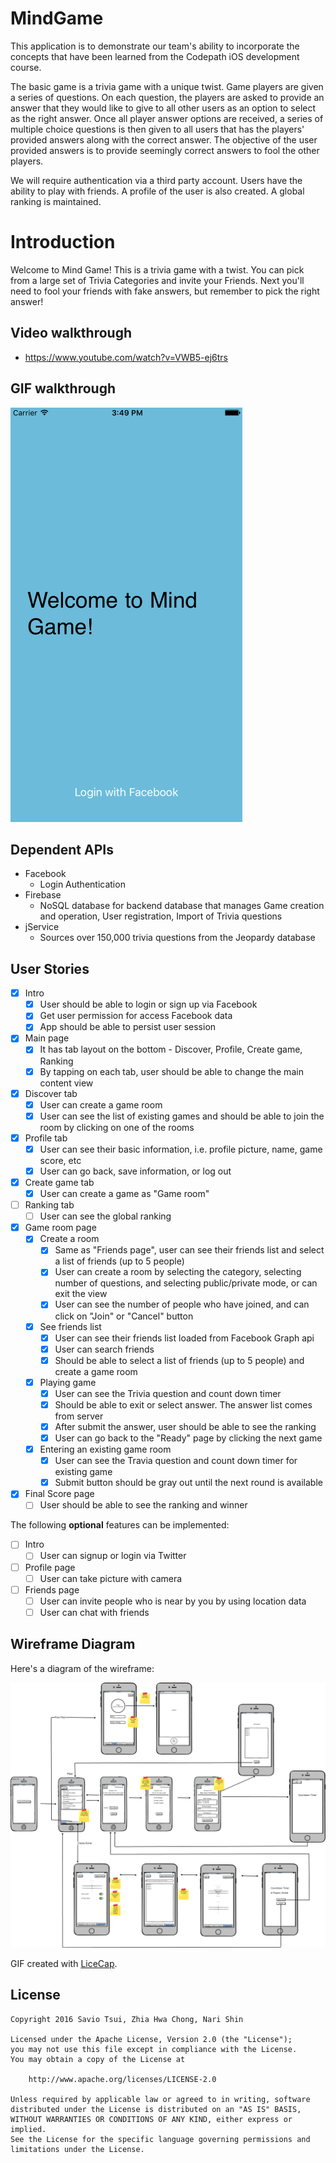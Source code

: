 # MindGame
This application is to demonstrate our team's ability to incorporate the concepts that have been learned from the Codepath iOS development course.

The basic game is a trivia game with a unique twist. Game players are given a series of questions. On each question, the players are asked to provide an answer that they would like to give to all other users as an option to select as the right answer. Once all player answer options are received, a series of multiple choice questions is then given to all users that has the players' provided answers along with the correct answer. The objective of the user provided answers is to provide seemingly correct answers to fool the other players.

We will require authentication via a third party account. Users have the ability to play with friends. A profile of the user is also created. A global ranking is maintained.

# Introduction
Welcome to Mind Game! This is a trivia game with a twist. You can pick from a large set of Trivia Categories and invite your Friends. Next you'll need to fool your friends with fake answers, but remember to pick the right answer!

## Video walkthrough
- https://www.youtube.com/watch?v=VWB5-ej6trs

## GIF walkthrough
<img src='https://github.com/teamnzs/ios-trivia-game/blob/master/mindgame.gif' title='Video Walkthrough' width='' alt='GIF walkthrough' />

## Dependent APIs
- Facebook 
    - Login Authentication
- Firebase
    - NoSQL database for backend database that manages Game creation and operation, User registration, Import of Trivia questions
- jService
    - Sources over 150,000 trivia questions from the Jeopardy database

## User Stories

- [x] Intro
   - [x] User should be able to login or sign up via Facebook
   - [x] Get user permission for access Facebook data
   - [x] App should be able to persist user session
- [x] Main page
   - [x] It has tab layout on the bottom - Discover, Profile, Create game, Ranking
   - [x] By tapping on each tab, user should be able to change the main content view
- [x] Discover tab
   - [x] User can create a game room
   - [x] User can see the list of existing games and should be able to join the room by clicking on one of the rooms
- [x] Profile tab
   - [x] User can see their basic information, i.e. profile picture, name, game score, etc
   - [x] User can go back, save information, or log out
- [x] Create game tab
   - [x] User can create a game as "Game room"
- [ ] Ranking tab
   - [ ] User can see the global ranking
- [x] Game room page
   - [x] Create a room
      - [x] Same as "Friends page", user can see their friends list and select a list of friends (up to 5 people)
      - [x] User can create a room by selecting the category, selecting number of questions, and selecting public/private mode, or can exit the view
      - [x] User can see the number of people who have joined, and can click on "Join" or "Cancel" button
   - [x] See friends list
      - [x] User can see their friends list loaded from Facebook Graph api
      - [x] User can search friends
      - [x] Should be able to select a list of friends (up to 5 people) and create a game room
   - [x] Playing game
      - [x] User can see the Trivia question and count down timer
      - [x] Should be able to exit or select answer. The answer list comes from server
      - [x] After submit the answer, user should be able to see the ranking
      - [x] User can go back to the "Ready" page by clicking the next game
   - [x] Entering an existing game room
      - [x] User can see the Travia question and count down timer for existing game
      - [x] Submit button should be gray out until the next round is available
- [x] Final Score page
   - [ ] User should be able to see the ranking and winner

The following **optional** features can be implemented:

- [ ] Intro
   - [ ] User can signup or login via Twitter
- [ ] Profile page
   - [ ] User can take picture with camera
- [ ] Friends page
   - [ ] User can invite people who is near by you by using location data
   - [ ] User can chat with friends

## Wireframe Diagram

Here's a diagram of the wireframe:

<img src='https://raw.githubusercontent.com/teamnzs/ios-wireframe/master/teamnzs-wireframe.gif' title='Video Walkthrough' width='' alt='Wireframe Diagram' />

GIF created with [LiceCap](http://www.cockos.com/licecap/).

## License

    Copyright 2016 Savio Tsui, Zhia Hwa Chong, Nari Shin

    Licensed under the Apache License, Version 2.0 (the "License");
    you may not use this file except in compliance with the License.
    You may obtain a copy of the License at

        http://www.apache.org/licenses/LICENSE-2.0

    Unless required by applicable law or agreed to in writing, software
    distributed under the License is distributed on an "AS IS" BASIS,
    WITHOUT WARRANTIES OR CONDITIONS OF ANY KIND, either express or implied.
    See the License for the specific language governing permissions and
    limitations under the License.
